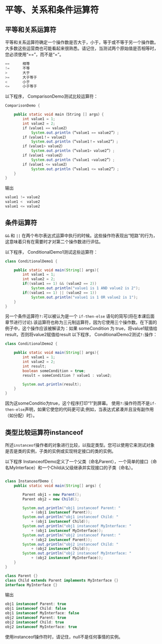# 平等、关系和条件运算符

## 平等和关系运算符
平等和关系运算符确定一个操作数是否大于，小于，等于或不等于另一个操作数。大多数这些运营商也可能看起来很熟悉。请记住，当测试两个原始值是否相等时，您必须使用“==”，而不是“=”。

```java
==      相等
!=      不等
>       大于
>=      大于等于
<       小于
<=      小于等于
```

以下程序， ComparisonDemo测试比较运算符：

```java
ComparisonDemo {

    public static void main（String [] args）{
        int value1 = 1;
        int value2 = 2;
        if（value1 == value2）
            System.out.println（“value1 == value2”）;
        if（value1！= value2）
            System.out.println（“value1！= value2”）;
        if（value1> value2）
            System.out.println（“value1> value2”）;
        if（value1 <value2）
            System.out.println（“value1 <value2”）;
        if（value1 <= value2）
            System.out.println（“value1 <= value2”）;
    }
}
```

输出
```java
value1 != value2
value1 <  value2
value1 <= value2
```


## 条件运算符

`&&` 和 `||` 在两个布尔表达式运算中执行的时候。这些操作符表现出“短路”的行为，这意味着只有在需要时才对第二个操作数进行评估。

以下程序， ConditionalDemo1测试这些运算符：

```java
class ConditionalDemo1 {

    public static void main(String[] args){
        int value1 = 1;
        int value2 = 2;
        if((value1 == 1) && (value2 == 2))
            System.out.println("value1 is 1 AND value2 is 2");
        if((value1 == 1) || (value2 == 1))
            System.out.println("value1 is 1 OR value2 is 1");
    }
}
```

另一个条件运算符`?:`可以被认为是一个 `if-then-else` 语句的简写(将在本课后面章节进行讨论).该运算符也称为三元制运算符，因为它使用三个操作数。在下面的例子中，这个操作应该被解读为：如果 someCondition 为 true，将value1赋值给result，否则将value2赋值给result
以下程序， ConditionalDemo2测试`?:`操作：

```java
class ConditionalDemo2 {

    public static void main(String[] args){
        int value1 = 1;
        int value2 = 2;
        int result;
        boolean someCondition = true;
        result = someCondition ? value1 : value2;

        System.out.println(result);
    }
}
```
因为这someConditio为true，这个程序打印“1”到屏幕。 使用`?:`操作符而不是`if-then-else`声明，如果它使您的代码更可读;例如，当表达式紧凑并且没有副作用（如分配）时）。

## 类型比较运算符instanceof

所述`instanceof`操作者的对象进行比较，以指定类型。您可以使用它来测试对象是否是类的实例，子类的实例或实现特定接口的类的实例。

以下程序 InstanceofDemo定义了一个父类（命名Parent），一个简单的接口（命名MyInterface）和一个Child从父级继承并实现接口的子类（命名）。

```java

class InstanceofDemo {
    public static void main(String[] args) {

        Parent obj1 = new Parent();
        Parent obj2 = new Child();

        System.out.println("obj1 instanceof Parent: "
            + (obj1 instanceof Parent));
        System.out.println("obj1 instanceof Child: "
            + (obj1 instanceof Child));
        System.out.println("obj1 instanceof MyInterface: "
            + (obj1 instanceof MyInterface));
        System.out.println("obj2 instanceof Parent: "
            + (obj2 instanceof Parent));
        System.out.println("obj2 instanceof Child: "
            + (obj2 instanceof Child));
        System.out.println("obj2 instanceof MyInterface: "
            + (obj2 instanceof MyInterface));
    }
}

class Parent {}
class Child extends Parent implements MyInterface {}
interface MyInterface {}
```

输出

```java
obj1 instanceof Parent: true
obj1 instanceof Child: false
obj1 instanceof MyInterface: false
obj2 instanceof Parent: true
obj2 instanceof Child: true
obj2 instanceof MyInterface: true
```

使用instanceof操作符时，请记住，null不是任何事情的实例。

